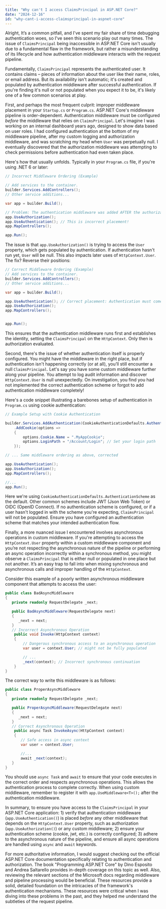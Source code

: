 ```yaml
---
title: "Why can't I access ClaimsPrincipal in ASP.NET Core?"
date: "2024-12-16"
id: "why-cant-i-access-claimsprincipal-in-aspnet-core"
---
```


Alright,  It’s a common pitfall, and I've spent my fair share of time debugging authentication woes, so I've seen this scenario play out many times. The issue of `ClaimsPrincipal` being inaccessible in ASP.NET Core isn't usually due to a fundamental flaw in the framework, but rather a misunderstanding of its lifecycle and how authentication middleware interacts with the request pipeline.

Fundamentally, `ClaimsPrincipal` represents the authenticated user. It contains claims – pieces of information about the user like their name, roles, or email address. But its availability isn't automatic; it's created and populated by authentication middleware after successful authentication. If you're finding it's null or not populated when you expect it to be, it's likely one of a few common scenarios at play.

First, and perhaps the most frequent culprit: improper middleware placement in your `Startup.cs` or `Program.cs`. ASP.NET Core's middleware pipeline is order-dependent. Authentication middleware must be configured *before* the middleware that relies on `ClaimsPrincipal`. Let's imagine I was working on an internal dashboard years ago, designed to show data based on user roles. I had configured authentication at the bottom of my middleware pipeline, after my custom logging and authorization middleware, and was scratching my head when `User` was perpetually null. I eventually discovered that the authorization middleware was attempting to check permissions before authentication had even taken place.

Here's how that usually unfolds. Typically in your `Program.cs` file, if you're using .NET 6 or later:

```csharp
// Incorrect Middleware Ordering (Example)

// Add services to the container.
builder.Services.AddControllers();
// Other service additions...

var app = builder.Build();

// Problem: The authentication middleware was added AFTER the authorization middleware
app.UseAuthorization();
app.UseAuthentication(); // This is incorrect placement!
app.MapControllers();

app.Run();
```

The issue is that `app.UseAuthorization()` is trying to access the `User` property, which gets populated by authentication. If authentication hasn't run yet, `User` will be null. This also impacts later uses of `HttpContext.User`. The fix? Reverse their positions:

```csharp
// Correct Middleware Ordering (Example)
// Add services to the container.
builder.Services.AddControllers();
// Other service additions...

var app = builder.Build();

app.UseAuthentication(); // Correct placement: Authentication must come first
app.UseAuthorization();
app.MapControllers();


app.Run();
```

This ensures that the authentication middleware runs first and establishes the identity, setting the `ClaimsPrincipal` on the `HttpContext`. Only then is authorization evaluated.

Second, there's the issue of whether authentication itself is properly configured. You might have the middleware in the right place, but if authentication isn't happening correctly (or at all), you’ll still encounter a null `ClaimsPrincipal`. Let's say you have some custom middleware further along your pipeline. You attempt to log audit information and discover `HttpContext.User` is null unexpectedly. On investigation, you find you had not implemented the correct authentication scheme or forgot to add authentication middleware completely!

Here's a code snippet illustrating a barebones setup of authentication in `Program.cs` using cookie authentication:

```csharp
// Example Setup with Cookie Authentication

builder.Services.AddAuthentication(CookieAuthenticationDefaults.AuthenticationScheme)
    .AddCookie(options =>
    {
        options.Cookie.Name = ".MyAppCookie";
        options.LoginPath = "/Account/Login"; // Set your login path
    });

// ... Same middleware ordering as above, corrected

app.UseAuthentication();
app.UseAuthorization();
app.MapControllers();

//...
app.Run();

```
Here we're using `CookieAuthenticationDefaults.AuthenticationScheme` as the default. Other common schemes include JWT (Json Web Token) or OIDC (OpenID Connect). If no authentication scheme is configured, or if a user hasn't logged in with the scheme you're expecting, `ClaimsPrincipal` will not be populated. Ensure you have configured an authentication scheme that matches your intended authentication flow.

Finally, a more nuanced issue I encountered involves asynchronous operations in custom middleware. If you're attempting to access the `HttpContext.User` property within a custom middleware component and you’re not respecting the asynchronous nature of the pipeline or performing an async operation incorrectly within a synchronous method, you might observe a `ClaimsPrincipal` that is either null or populated in one place but not another. It’s an easy trap to fall into when mixing synchronous and asynchronous calls and improper handling of the `HttpContext`.

Consider this example of a poorly written asynchronous middleware component that attempts to access the user:

```csharp
public class BadAsyncMiddleware
{
   private readonly RequestDelegate _next;

   public BadAsyncMiddleware(RequestDelegate next)
   {
      _next = next;
   }
   // Incorrect Asynchronous Operation
    public void Invoke(HttpContext context)
    {
        // Dangerous synchronous access to an asynchronous operation
        var user = context.User; // might not be fully populated

        // ...
        _next(context); // Incorrect synchronous continuation
    }
}
```

The correct way to write this middleware is as follows:

```csharp
public class ProperAsyncMiddleware
{
   private readonly RequestDelegate _next;

   public ProperAsyncMiddleware(RequestDelegate next)
   {
      _next = next;
   }
   // Correct Asynchronous Operation
    public async Task InvokeAsync(HttpContext context)
    {
       // Safe access in async context
       var user = context.User;

       //...
       await _next(context);
   }
}

```

You should use `async Task` and `await` to ensure that your code executes in the correct order and respects asynchronous operations. This allows the authentication process to complete correctly. When using custom middleware, remember to register it with `app.UseMiddleware<T>();` after the authentication middleware.

In summary, to ensure you have access to the `ClaimsPrincipal` in your ASP.NET Core application: 1) verify that authentication middleware (`app.UseAuthentication()`) is placed *before* any other middleware that depends on the `HttpContext.User` property, such as authorization (`app.UseAuthorization()`) or any custom middleware; 2) ensure your authentication scheme (cookie, jwt, etc.) is correctly configured; 3) adhere to the asynchronous nature of the pipeline, and ensure all async operations are handled using `async` and `await` keywords.

For more authoritative information, I would suggest checking out the official ASP.NET Core documentation specifically relating to authentication and authorization. The book "Programming ASP.NET Core" by Dino Esposito and Andrea Saltarello provides in-depth coverage on this topic as well. Also, reviewing the relevant sections of the Microsoft docs regarding middleware and pipeline processing would be beneficial. These resources provide a solid, detailed foundation on the intricacies of the framework's authentication mechanisms. These resources were critical when I was diving into these problems in the past, and they helped me understand the subtleties of the request pipeline.
